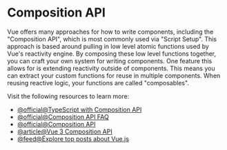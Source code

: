 # Composition API

Vue offers many approaches for how to write components, including the "Composition API", which is most commonly used via "Script Setup". This approach is based around pulling in low level atomic functions used by Vue's reactivity engine. By composing these low level functions together, you can craft your own system for writing components. One feature this allows for is extending reactivity outside of components. This means you can extract your custom functions for reuse in multiple components. When reusing reactive logic, your functions are called "composables". 

Visit the following resources to learn more:

- [@official@TypeScript with Composition API](https://vuejs.org/guide/typescript/composition-api.html)
- [@official@Composition API FAQ](https://vuejs.org/guide/extras/composition-api-faq.html)
- [@official@Composition API](https://vuejs.org/api/#composition-api)
- [@article@Vue 3 Composition API](https://www.thisdot.co/blog/vue-3-composition-api-ref-and-reactive)
- [@feed@Explore top posts about Vue.js](https://app.daily.dev/tags/vuejs?ref=roadmapsh)
